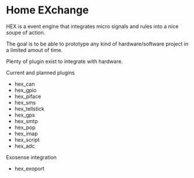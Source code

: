 Home EXchange
=============

HEX is a event engine that integrates micro signals and
rules into a nice soupe of action.

The goal is to be able to prototype any kind of
hardware/software project in a limited amout of time.

Plenty of plugin exist to integrate with hardware.

Current and planned plugins

- hex_can
- hex_gpio
- hex_piface
- hex_sms
- hex_tellstick
- hex_gps
- hex_smtp
- hex_pop
- hex_imap
- hex_script
- hex_adc

Exosense integration

- hex_exoport
